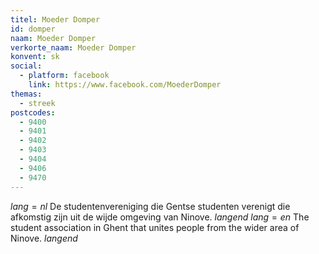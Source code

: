 ```yaml
---
titel: Moeder Domper
id: domper
naam: Moeder Domper
verkorte_naam: Moeder Domper
konvent: sk
social:
  - platform: facebook
    link: https://www.facebook.com/MoederDomper
themas:
  - streek
postcodes:
  - 9400
  - 9401
  - 9402
  - 9403
  - 9404
  - 9406
  - 9470
---
```


$lang=nl$ 
De studentenvereniging die Gentse studenten verenigt die afkomstig zijn uit de wijde omgeving van Ninove. 
$langend$ 
$lang=en$ 
The student association in Ghent that unites people from the wider area of Ninove. 
$langend$
